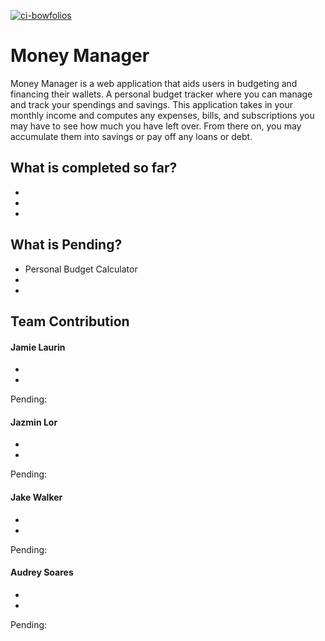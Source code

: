 [![ci-bowfolios](https://github.com/bowfolios/bowfolios/actions/workflows/ci.yml/badge.svg)](https://github.com/bowfolios/bowfolios/actions/workflows/ci.yml)

# Money Manager 

Money Manager is a web application that aids users in budgeting and financing their wallets. A personal budget tracker where you can manage and track your spendings and savings. This application takes in your monthly income and computes any expenses, bills, and subscriptions you may have to see how much you have left over. From there on, you may accumulate them into savings or pay off any loans or debt.  

## What is completed so far?
* 
*
*

## What is Pending? 
* Personal Budget Calculator 
*  
*

## Team Contribution 
#### Jamie Laurin 
*
*

Pending: 

#### Jazmin Lor 
*
*

Pending: 

#### Jake Walker
*
*

Pending: 

#### Audrey Soares 
*
*

Pending: 
